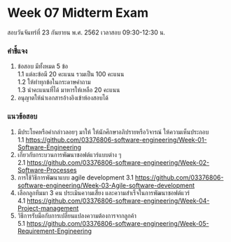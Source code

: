 # Week 07 Midterm Exam

สอบวันจันทร์ที่ 23 กันยายน พ.ศ. 2562	เวลาสอบ 09:30-12:30 น.

### คำชี้แจง

1. ข้อสอบ มีทั้งหมด 5 ข้อ  
1.1	แต่ละข้อมี 20 คะแนน รวมเป็น 100 คะแนน  
1.2 ให้ทำทุกข้อในกระดาษคำถาม  
1.3 นำคะแนนที่ได้ มาหารให้เหลือ 20 คะแนน  
2. อนุญาตให้นำเอกสารอ้างอิงเข้าห้องสอบได้  

### แนวข้อสอบ

1. มีประโยคหรือคำกล่าวลอยๆ มาให้ ให้นักศึกษาอภิปรายหรือวิจารณ์  ให้ความเห็นประกอบ  
1.1 https://github.com/03376806-software-engineering/Week-01-Software-Engineering
2. เกี่ยวกับกระบวนการพัฒนาซอฟต์แวร์แบบต่าง ๆ  
2.1 https://github.com/03376806-software-engineering/Week-02-Software-Processes
3. การใช้วิธีการพัฒนาแบบ agile development 
3.1 https://github.com/03376806-software-engineering/Week-03-Agile-software-development
4. เลือกลูกทีมมา 3 คน ประเมินความเสี่ยง และความสำเร็จในการพัฒนาซอฟต์แวร์  
4.1 https://github.com/03376806-software-engineering/Week-04-Project-management
5. วิธีการรับมือกับการเปลี่ยนแปลงความต้องการจากลูกค้า  
5.1 https://github.com/03376806-software-engineering/Week-05-Requirement-Engineering
